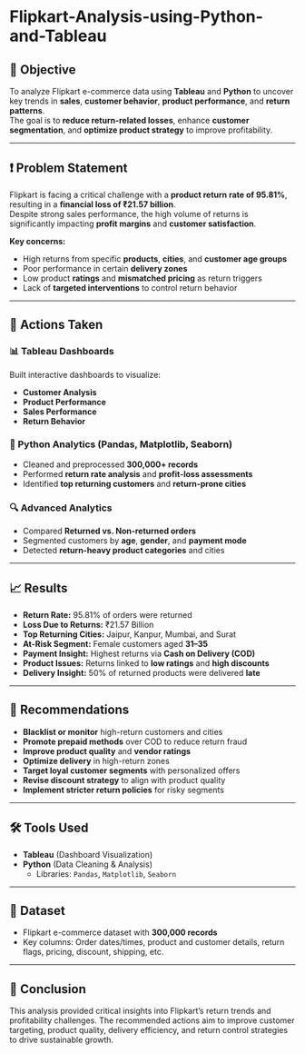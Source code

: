 # Flipkart-Analysis-using-Python-and-Tableau

## 🎯 Objective

To analyze Flipkart e-commerce data using **Tableau** and **Python** to uncover key trends in **sales**, **customer behavior**, **product performance**, and **return patterns**.  
The goal is to **reduce return-related losses**, enhance **customer segmentation**, and **optimize product strategy** to improve profitability.

---

## ❗ Problem Statement

Flipkart is facing a critical challenge with a **product return rate of 95.81%**, resulting in a **financial loss of ₹21.57 billion**.  
Despite strong sales performance, the high volume of returns is significantly impacting **profit margins** and **customer satisfaction**.

**Key concerns:**
- High returns from specific **products**, **cities**, and **customer age groups**
- Poor performance in certain **delivery zones**
- Low product **ratings** and **mismatched pricing** as return triggers
- Lack of **targeted interventions** to control return behavior

---

## 🔧 Actions Taken

### 📊 Tableau Dashboards
Built interactive dashboards to visualize:
- **Customer Analysis**
- **Product Performance**
- **Sales Performance**
- **Return Behavior**

### 🐍 Python Analytics (Pandas, Matplotlib, Seaborn)
- Cleaned and preprocessed **300,000+ records**
- Performed **return rate analysis** and **profit-loss assessments**
- Identified **top returning customers** and **return-prone cities**

### 🔍 Advanced Analytics
- Compared **Returned vs. Non-returned orders**
- Segmented customers by **age**, **gender**, and **payment mode**
- Detected **return-heavy product categories** and cities

---

## 📈 Results

- **Return Rate:** 95.81% of orders were returned  
- **Loss Due to Returns:** ₹21.57 Billion  
- **Top Returning Cities:** Jaipur, Kanpur, Mumbai, and Surat  
- **At-Risk Segment:** Female customers aged **31–35**  
- **Payment Insight:** Highest returns via **Cash on Delivery (COD)**  
- **Product Issues:** Returns linked to **low ratings** and **high discounts**  
- **Delivery Insight:** 50% of returned products were delivered **late**

---

## 🧠 Recommendations

- **Blacklist or monitor** high-return customers and cities
- **Promote prepaid methods** over COD to reduce return fraud
- **Improve product quality** and **vendor ratings**
- **Optimize delivery** in high-return zones
- **Target loyal customer segments** with personalized offers
- **Revise discount strategy** to align with product quality
- **Implement stricter return policies** for risky segments

---

## 🛠️ Tools Used

- **Tableau** (Dashboard Visualization)
- **Python** (Data Cleaning & Analysis)
  - Libraries: `Pandas`, `Matplotlib`, `Seaborn`

---

## 📁 Dataset

- Flipkart e-commerce dataset with **300,000 records**
- Key columns: Order dates/times, product and customer details, return flags, pricing, discount, shipping, etc.

---

## 📌 Conclusion

This analysis provided critical insights into Flipkart’s return trends and profitability challenges. The recommended actions aim to improve customer targeting, product quality, delivery efficiency, and return control strategies to drive sustainable growth.

